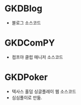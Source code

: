 # GKDBlog

- 블로그 소스코드

# GKDComPY

- 컴프야 클럽 매니저 소스코드

# GKDPoker

- 텍사스 홀덤 싱글플레이 웹 소스코드
- 심심풀이로 만듦.
